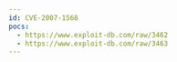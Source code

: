 ```yaml
---
id: CVE-2007-1568
pocs:
  - https://www.exploit-db.com/raw/3462
  - https://www.exploit-db.com/raw/3463
---
```

